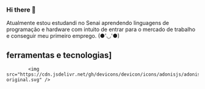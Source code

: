 ### Hi there 👋

<!--
**Nikolls06/Nikolls06** is a ✨ _special_ ✨ repository because its `README.md` (this file) appears on your GitHub profile.

Here are some ideas to get you started:

- 🔭 I’m currently working on ...
- 🌱 I’m currently learning ...
- 👯 I’m looking to collaborate on ...
- 🤔 I’m looking for help with ...
- 💬 Ask me about ...
- 📫 How to reach me: ...
- 😄 Pronouns: ...
- ⚡ Fun fact: ...
-->
Atualmente estou estudandi no Senai
aprendendo linguagens de programação e hardware
com intuito de entrar para o mercado de trabalho e conseguir meu primeiro emprego.
(●'◡'●)
##  ferramentas  e tecnologias]

            <img src="https://cdn.jsdelivr.net/gh/devicons/devicon/icons/adonisjs/adonisjs-original.svg" />
                
